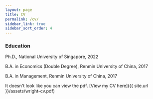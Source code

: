 ```yaml
---
layout: page
title: CV
permalink: /cv/
sidebar_link: true
sidebar_sort_order: 4
---
```


### Education

Ph.D., National University of Singapore, 2022

B.A. in Economics (Double Degree), Renmin University of China, 2017

B.A. in Management, Renmin University of China, 2017


<object data="{{ site.url }}/assets/wright-cv.pdf" type='application/pdf' width="100%" style="height:calc(100vh)">
<p>It doesn't look like you can view the pdf. [View my CV here]({{ site.url }}/assets/wright-cv.pdf)</p>
</object>
